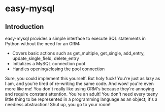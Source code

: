 # easy-mysql

## Introduction 

easy-mysql provides a simple interface to execute SQL statements in Python without the need for an ORM: 

- Covers basic actions such as get_multiple, get_single, add_entry, update_single_field, delete_entry 
- Initializes a MySQL connection pool 
- Handles opening/closing the pool connection 

Sure, you could implement this yourself. But holy fuck! You're just as lazy as I am, and you're tired of re-writing the same code. And wow! you're even more like me! You don't really like using ORM's because they're annoying and require constant attention. You're an adult! You don't need every teeny little thing to be represented in a programming language as an object; it's a needless abstraction! Shut up, you go to your room! 

